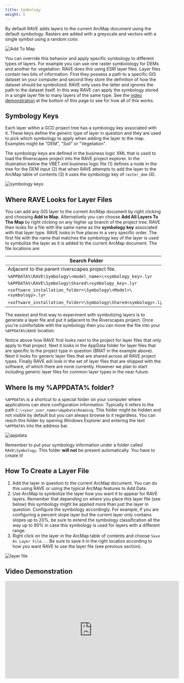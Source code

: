 ```yaml
---
title: Symbology
weight: 5
---
```


By default RAVE adds layers to the current ArcMap document using the default symbology. Rasters are added with a greyscale and vectors with a single symbol using a random color.

![Add To Map]({{site.baseurl}}/assets/images/add_to_map.png)

You can override this behavior and apply specific symbology to different types of layers. For example you can use one raster symbolology for DEMs and another for vegetation. RAVE does this using ESRI layer files. Layer files contain two bits of information. First they possess a path to a specific GIS dataset on your computer and second they store the definition of how the dataset should be symbolized. RAVE only uses the latter and ignores the path to the dataset itself. In this way RAVE can apply the symbology stored in a single layer file to many layers of the same type. See the [video demonstration](#video-demonstration) at the bottom of this page to see for how all of this works.

## Symbology Keys

Each layer within a GCD project tree has a symbology key  associated with it. These keys define the generic type of layer in question and they are used to pick which symbology to apply when adding the layer to the map. Examples might be "DEM", "Soil" or "Vegetation".

The symbology keys are defined in the business logic XML that is used to load the Riverscapes project into the RAVE project explorer. In the illustration below the VBET.xml business logic file (1) defines a node in the tree for the DEM input (2) that when RAVE attempts to add the layer to the ArcMap table of contents (3) it uses the symbology key of `raster_dem` (4). 

![symbology keys]({{site.baseurl}}/assets/images/symbology_keys.png)

## Where RAVE Looks for Layer Files

You can add any GIS layer to the current ArcMap document by right clicking and choosing **Add to Map**. Alternatively you can choose **Add All Layers To The Map** by right clicking on any higher up branch of the project tree. RAVE then looks for a file with the same name as the **symbology key** associated with that layer type. RAVE looks in five places in a very specific order. The first file with the name that matches the symbology key of the layer is used to symbolize the layer as it is added to the current ArcMap document. The file locations are:

|Search Folder|Example|
|---|---|
|Adjacent to the parent riverscapes project file.|`D:\MyProjects\dem.lyr`|
|`%APPDATA%\RAVE\Symbology\<model_name>\<symbology_key>.lyr`|`%APPDATA%\RAVE\Symbology\BRAT\dem.lyr`|
|`%APPDATA%\RAVE\Symbology\Shared\<symbology_key>.lyr`|`%APPDATA%\RAVE\Symbology\Shared\dem.lyr`|
|`<software_installation_folder>\Symbology\<Model>\<symbology>.lyr`|*Hidden folder*|
|`<software_installation_folder>\Symbology\Shared<symbology>.lyr`|*Hidden folder*|

The easiest and first way to experiment with symbolizing layers is to generate a layer file and put it adjacent to the Riverscapes project. Once you're comfortable with the symbology then you can move the file into your `%APPDATA%\RAVE` location.

Notice above how RAVE first looks next to the project for layer files that only apply to that project. Next it looks in the AppData folder for layer files that are specific to the project type in question (BRAT in the example above). Next it looks for generic layer files that are shared across all RAVE project types. Finally RAVE will look in the set of layer files that are shipped with the software, of which there are none currently. However we plan to start including generic layer files for common layer types in the near future.

## Where Is my %APPDATA% folder?

`%APPDATA%` is a shortcut to a special folder on your computer where applications can store configuration information. Typically it refers to the path `C:\<your_user_name>\AppData\Roaming`. This folder might be hidden and not visible by default but you can always browse to it regardless. You can reach this folder by opening Windows Explorer and entering the text `%APPDATA%` into the address bar. 

![appdata]({{site.baseurl}}/assets/images/appdata.png)

Remember to put your symbology information under a folder called `RAVE\Symbology`. This folder **will not** be present automatically. You have to create it!

## How To Create a Layer File

1. Add the layer in question to the current ArcMap document. You can do this using RAVE or using the typical ArcMap features to Add Data.
2. Use ArcMap to symbolize the layer how you want it to appear for RAVE layers. Remember that depending on where you place this layer file (see below) this symbology might be applied more than just the layer in question. Configure the symbology accordingly. For example, if you are configuring a percent slope layer but the current layer only contains slopes up to 20%, be sure to extend the symbology classification all the way up to 90% in case this symbology is used for layers with a different range.
3. Right click on the layer in the ArcMap table of contents and choose `Save As Layer File...` Be sure to save it in the right location according to how you want RAVE to use the layer file (see previous section).

![layer file]({{site.baseurl}}/assets/images/layer_file.png)

## Video Demonstration

<div class="responsive-embed">
<iframe width="560" height="315" src="https://www.youtube.com/embed/msaGPVzmnxk" frameborder="0" allow="autoplay; encrypted-media" allowfullscreen></iframe>
</div>